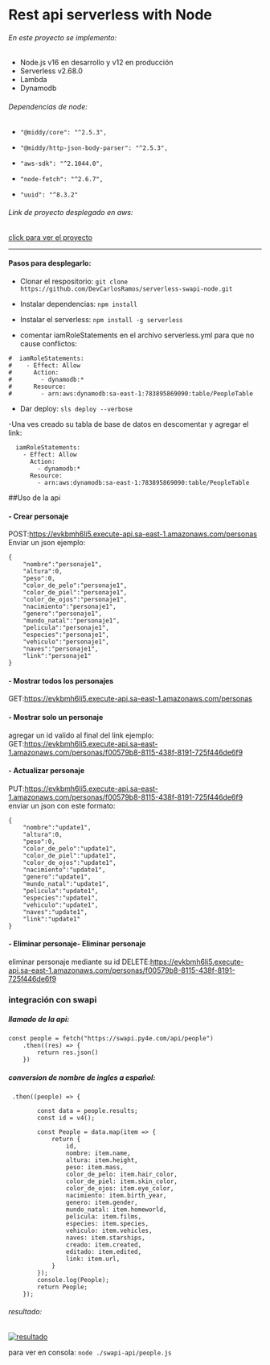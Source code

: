 # Rest api serverless with Node
###### En este proyecto se implemento:

- Node.js v16  en desarrollo y v12 en producción
- Serverless v2.68.0
- Lambda
- Dynamodb

###### Dependencias de node:
-     "@middy/core": "^2.5.3",
-     "@middy/http-json-body-parser": "^2.5.3",
-     "aws-sdk": "^2.1044.0",
-     "node-fetch": "^2.6.7",
-     "uuid": "^8.3.2"

###### Link de proyecto desplegado en aws:
[click para ver el proyecto](http://https://evkbmh6li5.execute-api.sa-east-1.amazonaws.com/personas "Ver personas")

------------


#### Pasos para desplegarlo:
- Clonar el respositorio:
`git clone https://github.com/DevCarlosRamos/serverless-swapi-node.git`

- Instalar dependencias:
`npm install`

- Instalar el serverless:
`npm install -g serverless`

- comentar iamRoleStatements en el archivo serverless.yml para que no cause conflictos:
```
#  iamRoleStatements:
#    - Effect: Allow
#      Action:
#        - dynamodb:*
#      Resource:
#        - arn:aws:dynamodb:sa-east-1:783895869090:table/PeopleTable
```
- Dar deploy:
`sls deploy --verbose`

-Una ves creado su tabla de base de datos en descomentar y agregar el link:
```
  iamRoleStatements:
    - Effect: Allow
      Action:
        - dynamodb:*
      Resource:
        - arn:aws:dynamodb:sa-east-1:783895869090:table/PeopleTable
```
##Uso de la api
#### - Crear personaje 
POST:https://evkbmh6li5.execute-api.sa-east-1.amazonaws.com/personas
Enviar un json ejemplo:
```
{
    "nombre":"personaje1",
    "altura":0,
    "peso":0, 
    "color_de_pelo":"personaje1",
    "color_de_piel":"personaje1", 
    "color_de_ojos":"personaje1", 
    "nacimiento":"personaje1",
    "genero":"personaje1", 
    "mundo_natal":"personaje1", 
    "pelicula":"personaje1", 
    "especies":"personaje1",
    "vehiculo":"personaje1", 
    "naves":"personaje1", 
    "link":"personaje1"
}
```

#### - Mostrar todos los personajes
GET:https://evkbmh6li5.execute-api.sa-east-1.amazonaws.com/personas

#### - Mostrar solo un personaje
agregar un id valido al final del link ejemplo:
GET:https://evkbmh6li5.execute-api.sa-east-1.amazonaws.com/personas/f00579b8-8115-438f-8191-725f446de6f9

#### - Actualizar personaje
PUT:https://evkbmh6li5.execute-api.sa-east-1.amazonaws.com/personas/f00579b8-8115-438f-8191-725f446de6f9
enviar un json con este formato:
```
{
    "nombre":"update1",
    "altura":0,
    "peso":0, 
    "color_de_pelo":"update1",
    "color_de_piel":"update1", 
    "color_de_ojos":"update1", 
    "nacimiento":"update1",
    "genero":"update1", 
    "mundo_natal":"update1", 
    "pelicula":"update1", 
    "especies":"update1",
    "vehiculo":"update1", 
    "naves":"update1", 
    "link":"update1"
}
```

#### - Eliminar personaje- Eliminar personaje
eliminar personaje mediante su id
DELETE:https://evkbmh6li5.execute-api.sa-east-1.amazonaws.com/personas/f00579b8-8115-438f-8191-725f446de6f9

### integración con swapi
##### llamado de la api:
```
const people = fetch("https://swapi.py4e.com/api/people")
    .then((res) => {
        return res.json()
    })
```
##### conversion de nombre de ingles a español:
```
 .then((people) => {

        const data = people.results;
        const id = v4();

        const People = data.map(item => {
            return {
                id,
                nombre: item.name,
                altura: item.height,
                peso: item.mass,
                color_de_pelo: item.hair_color,
                color_de_piel: item.skin_color,
                color_de_ojos: item.eye_color,
                nacimiento: item.birth_year,
                genero: item.gender,
                mundo_natal: item.homeworld,
                pelicula: item.films,
                especies: item.species,
                vehiculo: item.vehicles,
                naves: item.starships,
                creado: item.created,
                editado: item.edited,
                link: item.url,
            }
        });
        console.log(People);
        return People;
    });
```
###### resultado:
[![resultado](google "resultado")](https://drive.google.com/file/d/16pZOfhOIoXLNCOlXiqcqnYn2SR30OSR5/view?usp=sharing "resultado")

para ver en consola:
`node ./swapi-api/people.js`


